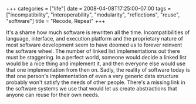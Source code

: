 +++
categories = ["life"]
date = 2008-04-08T17:25:00-07:00
tags = ["incompatibility", "interoperability", "modularity", "reflections", "reuse", "software"]
title = "Recode, Repeat"
+++

It's a shame how much software is rewritten all the time. Incompatibilities of language, interface, and execution platform and the proprietary nature of most software development seem to have doomed us to forever reinvent the software wheel. The number of linked list implementations out there must be staggering. In a perfect world, someone would decide a linked list would be a nice thing and implement it, and then everyone else would use that one implementation from then on. Sadly, the reality of software today is that one person's implementation of even a very generic data structure probably won't satisfy the needs of other people. There's a missing link in the software systems we use that would let us create abstractions that anyone can reuse for their own needs.
